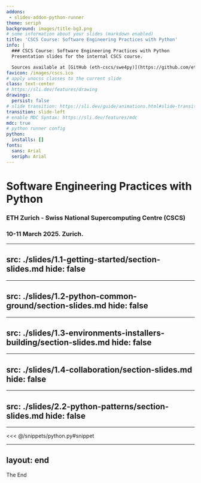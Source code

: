 ```yaml
---
addons:
 - slidev-addon-python-runner
theme: seriph
background: images/title-bg3.png
# some information about your slides (markdown enabled)
title: 'CSCS Course: Software Engineering Practices with Python'
info: |
  ### CSCS Course: Software Engineering Practices with Python
  Presentation slides for the internal CSCS course.

  Sources available at [GitHub (eth-cscs/swe4py)](https://github.com/eth-cscs/swe4py/)
favicon: /images/cscs.ico
# apply unocss classes to the current slide
class: text-center
# https://sli.dev/features/drawing
drawings:
  persist: false
# slide transition: https://sli.dev/guide/animations.html#slide-transitions
transition: slide-left
# enable MDC Syntax: https://sli.dev/features/mdc
mdc: true
# python runner config
python:
  installs: []
fonts:
  sans: Arial
  seriph: Arial
---
```


# Software Engineering Practices with Python

### ETH Zurich - Swiss National Supercomputing Centre (CSCS)
### 10-11 March 2025. Zurich.

---
src: ./slides/1.1-getting-started/section-slides.md
hide: false
---

<!-- Content here is ignored -->

---
src: ./slides/1.2-python-common-ground/section-slides.md
hide: false
---

<!-- Content here is ignored -->

---
src: ./slides/1.3-environments-installers-building/section-slides.md
hide: false
---

<!-- Content here is ignored -->

---
src: ./slides/1.4-collaboration/section-slides.md
hide: false
---

<!-- Content here is ignored -->

---
src: ./slides/2.2-python-patterns/section-slides.md
hide: false
---

<!-- Content here is ignored -->

---

<!-- This allow you to embed external code blocks -->
<<< @/snippets/python.py#snippet

---
layout: end
---

The End
